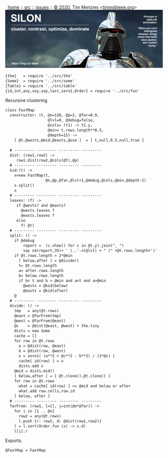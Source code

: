 <a name=top>&nbsp;<p></a>       
&nbsp;&nbsp;[home](http://tiny.cc/silon#top) ::
[src](https://github.com/timm/silon/raw/master/src) ::
[issues](http://tiny.cc/silon) ::
<a href="https://github.com/timm/silon/raw/master/raw/master/LICENSE.md">&copy; 2020</a>, Tim Menzies <<a href="mailto:timm@ieee.org">timm&commat;ieee.org</a>>
<br> [<img width=900 src="https://github.com/timm/silon/raw/master/etc/img/banner.jpg">](http://tiny.cc/silon)<br>


    {the}   = require '../src/the'
    {Some}  = require '../src/some'
    {Table} = require '../src/table'
    {id,int,any,soy,say,last,zero1,Order} = require '../src/fun'

Recursive clustering

    class FastMap
      constructor: (t, @n=128, @p=2, @far=0.9,
                       @lvl=0, @debug=false,
                       @cols= (t1) -> t1.y,
                       @min= t.rows.length**0.5,
                       @depth=15) ->
        [ @t,@wests,@mid,@easts,@use ]  = [ t,null,0.5,null,true ]

      # --------- --------- --------- ---------
      dist: (row1,row2) -> 
         row1.dist(row2,@cols(@t),@p)
      # --------- --------- --------- ---------
      kid:(t) ->
        x=new FastMap(t,
                      @n,@p,@far,@lvl+1,@debug,@cols,@min,@depth-1)
        x.split()
        x
      # --------- --------- --------- ---------
      leaves: (f) ->
         if @wests? and @easts?
           @wests.leaves f
           @easts.leaves f
         else
           f( @t)
      # --------- --------- --------- ---------
      split: () ->
        if @debug
            report =  (c.show() for c in @t.y).join(", ")
            say s4(report,35)+ ' |..'.n(@lvl) + " (" +@t.rows.length+')'
        if @t.rows.length > 2*@min
          [ below,after ] = @divide()  
          t= @t.rows.length 
          a= after.rows.length
          b= below.rows.length
          if b< t and b > @min and a<t and a>@min
            @wests = @kid(below) 
            @easts = @kid(after) 
        @
      # --------- --------- --------- ---------
      divide: () ->
        tmp   = any(@t.rows)
        @east = @farFrom(tmp)
        @west = @farFrom(@east)
        @c    = @dist(@east, @west) + the.tiny
        dists = new Some
        cache = []
        for row in @t.rows
          a = @dist(row, @east)
          b = @dist(row, @west)
          x = zero1( (a**2 + @c**2 - b**2) / (2*@c) )
          cache[ id(row) ] = x 
          dists.add x
        @mid = dists.mid()
        [ below,after ] = [ @t.clone(),@t.clone() ]
        for row in @t.rows
          what = cache[ id(row) ] <= @mid and below or after
          what.add row.cells,row.id
        [ below, after ]
      # --------- --------- --------- ---------
      farFrom: (row1, l=[], j=int(@n*@far)) ->
        for i in [1 .. @n]
          row2 = any(@t.rows)
          l.push {r: row2, d: @dist(row1,row2)}
        l = l.sort(Order.fun (x) -> x.d)
        l[j].r

Exports.

    @FastMap = FastMap

